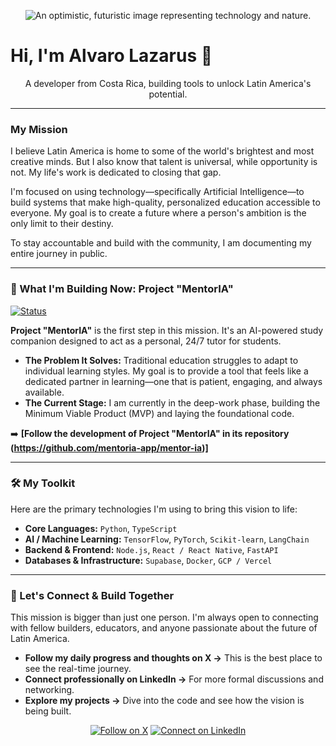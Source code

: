 <p align="center">
  <img src="https://github.com/user-attachments/assets/7ac7f33b-8eb8-414d-9784-9d4852e91787" alt="An optimistic, futuristic image representing technology and nature."/>
</p>

# Hi, I'm Alvaro Lazarus 👋

<p align="center">
  A developer from Costa Rica, building tools to unlock Latin America's potential.
</p>

---

### My Mission

I believe Latin America is home to some of the world's brightest and most creative minds. But I also know that talent is universal, while opportunity is not. My life's work is dedicated to closing that gap.

I'm focused on using technology—specifically Artificial Intelligence—to build systems that make high-quality, personalized education accessible to everyone. My goal is to create a future where a person's ambition is the only limit to their destiny.

To stay accountable and build with the community, I am documenting my entire journey in public.

---

### 🚀 What I'm Building Now: Project "MentorIA"

[![Status](https://img.shields.io/badge/Status-Actively_Developing_MVP-brightgreen?style=for-the-badge)](https://github.com/mentoria-app/mentor-ia)

**Project "MentorIA"** is the first step in this mission. It's an AI-powered study companion designed to act as a personal, 24/7 tutor for students.

* **The Problem It Solves:** Traditional education struggles to adapt to individual learning styles. My goal is to provide a tool that feels like a dedicated partner in learning—one that is patient, engaging, and always available.
* **The Current Stage:** I am currently in the deep-work phase, building the Minimum Viable Product (MVP) and laying the foundational code.

➡️ **[Follow the development of Project "MentorIA" in its repository (https://github.com/mentoria-app/mentor-ia)]**

---

### 🛠️ My Toolkit

Here are the primary technologies I'm using to bring this vision to life:

* **Core Languages:** `Python`, `TypeScript`
* **AI / Machine Learning:** `TensorFlow`, `PyTorch`, `Scikit-learn`, `LangChain`
* **Backend & Frontend:** `Node.js`, `React / React Native`, `FastAPI`
* **Databases & Infrastructure:** `Supabase`, `Docker`, `GCP / Vercel`

---

### 🌱 Let's Connect & Build Together

This mission is bigger than just one person. I'm always open to connecting with fellow builders, educators, and anyone passionate about the future of Latin America.

* **Follow my daily progress and thoughts on X →** This is the best place to see the real-time journey.
* **Connect professionally on LinkedIn →** For more formal discussions and networking.
* **Explore my projects →** Dive into the code and see how the vision is being built.

<p align="center">
  <a href="https://twitter.com/AlvaroLazarusAI"><img src="https://img.shields.io/badge/Follow_on_X-000000?style=for-the-badge&logo=x&logoColor=white" alt="Follow on X"/></a>
  <a href="https://www.linkedin.com/in/alvaro-lazarus-1093792b3/"><img src="https://img.shields.io/badge/Connect_on_LinkedIn-0077B5?style=for-the-badge&logo=linkedin&logoColor=white" alt="Connect on LinkedIn"/></a>
</p>
